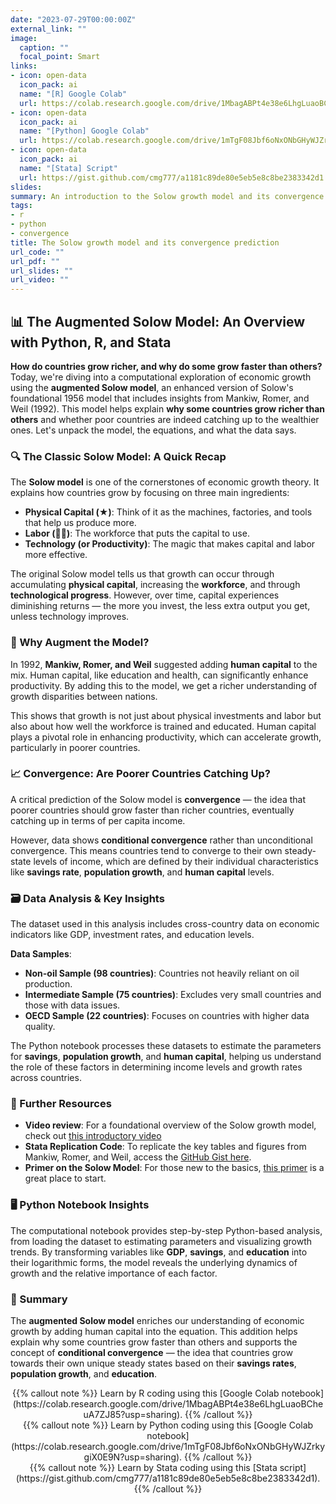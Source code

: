 ```yaml
---
date: "2023-07-29T00:00:00Z"
external_link: ""
image:
  caption: ""
  focal_point: Smart
links:
- icon: open-data
  icon_pack: ai
  name: "[R] Google Colab"
  url: https://colab.research.google.com/drive/1MbagABPt4e38e6LhgLuaoBCheuA7ZJ85?usp=sharing
- icon: open-data
  icon_pack: ai
  name: "[Python] Google Colab"
  url: https://colab.research.google.com/drive/1mTgF08Jbf6oNxONbGHyWJZrkygiX0E9N?usp=sharing
- icon: open-data
  icon_pack: ai
  name: "[Stata] Script"
  url: https://gist.github.com/cmg777/a1181c89de80e5eb5e8c8be2383342d1
slides: 
summary: An introduction to the Solow growth model and its convergence prediction
tags:
- r
- python
- convergence
title: The Solow growth model and its convergence prediction
url_code: ""
url_pdf: ""
url_slides: ""
url_video: ""
---
```


## 📊 The Augmented Solow Model: An Overview with Python, R, and Stata

**How do countries grow richer, and why do some grow faster than others?** Today, we're diving into a computational exploration of economic growth using the **augmented Solow model**, an enhanced version of Solow's foundational 1956 model that includes insights from Mankiw, Romer, and Weil (1992). This model helps explain **why some countries grow richer than others** and whether poor countries are indeed catching up to the wealthier ones. Let's unpack the model, the equations, and what the data says.

### 🔍 The Classic Solow Model: A Quick Recap
The **Solow model** is one of the cornerstones of economic growth theory. It explains how countries grow by focusing on three main ingredients:

- **Physical Capital (★)**: Think of it as the machines, factories, and tools that help us produce more.
- **Labor (👨‍🌾)**: The workforce that puts the capital to use.
- **Technology (or Productivity)**: The magic that makes capital and labor more effective.

The original Solow model tells us that growth can occur through accumulating **physical capital**, increasing the **workforce**, and through **technological progress**. However, over time, capital experiences diminishing returns — the more you invest, the less extra output you get, unless technology improves.

### 🧠 Why Augment the Model?
In 1992, **Mankiw, Romer, and Weil** suggested adding **human capital** to the mix. Human capital, like education and health, can significantly enhance productivity. By adding this to the model, we get a richer understanding of growth disparities between nations.

This shows that growth is not just about physical investments and labor but also about how well the workforce is trained and educated. Human capital plays a pivotal role in enhancing productivity, which can accelerate growth, particularly in poorer countries.

### 📈 Convergence: Are Poorer Countries Catching Up?
A critical prediction of the Solow model is **convergence** — the idea that poorer countries should grow faster than richer countries, eventually catching up in terms of per capita income.

However, data shows **conditional convergence** rather than unconditional convergence. This means countries tend to converge to their own steady-state levels of income, which are defined by their individual characteristics like **savings rate**, **population growth**, and **human capital** levels.

### 🗃️ Data Analysis & Key Insights
The dataset used in this analysis includes cross-country data on economic indicators like GDP, investment rates, and education levels.

**Data Samples**:
- **Non-oil Sample (98 countries)**: Countries not heavily reliant on oil production.
- **Intermediate Sample (75 countries)**: Excludes very small countries and those with data issues.
- **OECD Sample (22 countries)**: Focuses on countries with higher data quality.

The Python notebook processes these datasets to estimate the parameters for **savings**, **population growth**, and **human capital**, helping us understand the role of these factors in determining income levels and growth rates across countries.


### 🔗 Further Resources
- **Video review**: For a foundational overview of the Solow growth model, check out [this introductory video](https://youtu.be/md0cjl51JTk?si=P4OEEYJqMoBYl3Ir)
- **Stata Replication Code**: To replicate the key tables and figures from Mankiw, Romer, and Weil, access the [GitHub Gist here](https://gist.github.com/cmg777/a1181c89de80e5eb5e8c8b).
- **Primer on the Solow Model**: For those new to the basics, [this primer](https://wke.lt/w/s/NOD3t3) is a great place to start.

### 🖥️ Python Notebook Insights
The computational notebook provides step-by-step Python-based analysis, from loading the dataset to estimating parameters and visualizing growth trends. By transforming variables like **GDP**, **savings**, and **education** into their logarithmic forms, the model reveals the underlying dynamics of growth and the relative importance of each factor.

### 📝 Summary
The **augmented Solow model** enriches our understanding of economic growth by adding human capital into the equation. This addition helps explain why some countries grow faster than others and supports the concept of **conditional convergence** — the idea that countries grow towards their own unique steady states based on their **savings rates**, **population growth**, and **education**.




<center>
{{% callout note %}}
Learn by R coding using this [Google Colab notebook](https://colab.research.google.com/drive/1MbagABPt4e38e6LhgLuaoBCheuA7ZJ85?usp=sharing).
{{% /callout %}}
</center>

<center>
{{% callout note %}}
Learn by Python coding using this [Google Colab notebook](https://colab.research.google.com/drive/1mTgF08Jbf6oNxONbGHyWJZrkygiX0E9N?usp=sharing).
{{% /callout %}}
</center>

<center>
{{% callout note %}}
Learn by Stata coding using this [Stata script](https://gist.github.com/cmg777/a1181c89de80e5eb5e8c8be2383342d1).
{{% /callout %}}
</center>

